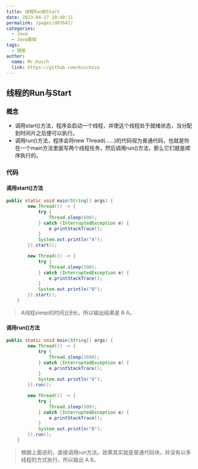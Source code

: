 ```yaml
---
title: 线程Run和Start
date: 2023-04-17 10:49:11
permalink: /pages/d07647/
categories:
  - Java
  - Java基础
tags:
  - 随笔
author: 
  name: Mr.Kusch
  link: https://github.com/kuschzzp
---
```

## 线程的Run与Start

### 概念

- 调用start()方法，程序会启动一个线程，并使这个线程处于就绪状态，当分配到时间片之后便可以执行。
- 调用run()方法，程序会将new Thread(......)的代码视为普通代码，也就是你在一个main方法里面写两个线程任务，然后调用run()方法，那么它们就是顺序执行的。

### 代码

#### 调用start()方法

```java
public static void main(String[] args) {
        new Thread(() -> {
            try {
                Thread.sleep(600);
            } catch (InterruptedException e) {
                e.printStackTrace();
            }
            System.out.println("A");
        }).start();

        new Thread(() -> {
            try {
                Thread.sleep(500);
            } catch (InterruptedException e) {
                e.printStackTrace();
            }
            System.out.println("B");
        }).start();
    }
```

> A线程sleep的时间比B长，所以输出结果是 B A。



#### 调用run()方法

```java
public static void main(String[] args) {
        new Thread(() -> {
            try {
                Thread.sleep(1600);
            } catch (InterruptedException e) {
                e.printStackTrace();
            }
            System.out.println("A");
        }).run();

        new Thread(() -> {
            try {
                Thread.sleep(500);
            } catch (InterruptedException e) {
                e.printStackTrace();
            }
            System.out.println("B");
        }).run();
    }
```

> 根据上面说的，直接调用run方法，效果其实就是普通代码块，并没有以多线程的方式执行，所以输出 A B。
